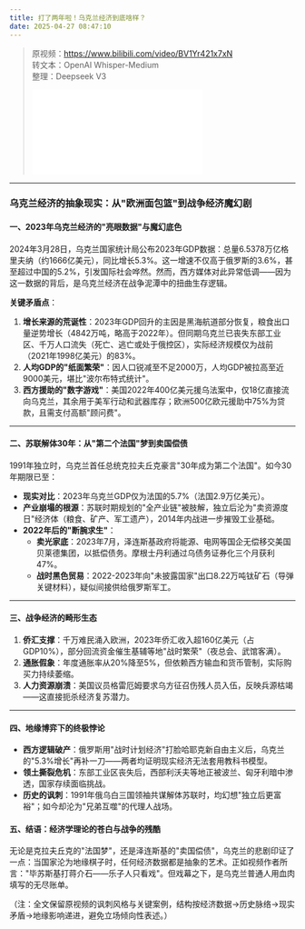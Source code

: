 ```yaml
---
title: 打了两年啦！乌克兰经济到底啥样？
date: 2025-04-27 08:47:10
---
```


> 原视频：https://www.bilibili.com/video/BV1Yr421x7xN<br>转文本：OpenAI Whisper-Medium<br>整理：Deepseek V3
>
> <iframe src="//player.bilibili.com/player.html?bvid=BV1Yr421x7xN&autoplay=0" scrolling="no" border="0" frameborder="no" framespacing="0" allowfullscreen="true"></iframe>

---

### 乌克兰经济的抽象现实：从"欧洲面包篮"到战争经济魔幻剧  

#### **一、2023年乌克兰经济的"亮眼数据"与魔幻底色**  
2024年3月28日，乌克兰国家统计局公布2023年GDP数据：总量6.5378万亿格里夫纳（约1666亿美元），同比增长5.3%。这一增速不仅高于俄罗斯的3.6%，甚至超过中国的5.2%，引发国际社会哗然。然而，西方媒体对此异常低调——因为这一数据的背后，是乌克兰经济在战争泥潭中的扭曲生存逻辑。  

**关键矛盾点**：  
1. **增长来源的荒诞性**：2023年GDP回升的主因是黑海航道部分恢复，粮食出口量逆势增长（4842万吨，略高于2022年）。但同期乌克兰已丧失东部工业区、千万人口流失（死亡、逃亡或处于俄控区），实际经济规模仅为战前（2021年1998亿美元）的83%。  
2. **人均GDP的"纸面繁荣"**：因人口锐减至不足2000万，人均GDP被拉高至近9000美元，堪比"波尔布特式统计"。  
3. **西方援助的"数字游戏"**：美国2022年400亿美元援乌法案中，仅18亿直接流向乌克兰，其余用于美军行动和武器库存；欧洲500亿欧元援助中75%为贷款，且需支付高额"顾问费"。  

---

#### **二、苏联解体30年：从"第二个法国"梦到卖国偿债**  
1991年独立时，乌克兰首任总统克拉夫丘克豪言"30年成为第二个法国"。如今30年期限已至：  
- **现实对比**：2023年乌克兰GDP仅为法国的5.7%（法国2.9万亿美元）。  
- **产业崩塌的根源**：苏联时期规划的"全产业链"被肢解，独立后沦为"卖资源度日"经济体（粮食、矿产、军工遗产），2014年内战进一步摧毁工业基础。  
- **2022年后的"断腕求生"**：  
  - **卖光家底**：2023年7月，泽连斯基政府将能源、电网等国企无偿移交美国贝莱德集团，以抵偿债务。摩根士丹利通过乌债务证券化三个月获利47%。  
  - **战时黑色贸易**：2022-2023年向"未披露国家"出口8.22万吨钛矿石（导弹关键材料），疑似间接供给俄罗斯军工。  

---

#### **三、战争经济的畸形生态**  
1. **侨汇支撑**：千万难民涌入欧洲，2023年侨汇收入超160亿美元（占GDP10%），部分回流资金催生基辅等地"战时繁荣"（夜总会、武馆客满）。  
2. **通胀假象**：年度通胀率从20%降至5%，但依赖西方输血和货币管制，实际购买力持续萎缩。  
3. **人力资源崩溃**：美国议员格雷厄姆要求乌方征召伤残人员入伍，反映兵源枯竭——这直接扼杀经济复苏潜力。  

---

#### **四、地缘博弈下的终极悖论**  
- **西方逻辑破产**：俄罗斯用"战时计划经济"打脸哈耶克新自由主义后，乌克兰的"5.3%增长"再补一刀——两者均证明现实经济无法套用教科书模型。  
- **领土撕裂危机**：东部工业区丧失后，西部利沃夫等地正被波兰、匈牙利暗中渗透，国家存续面临挑战。  
- **历史的讽刺**：1991年俄乌白三国领袖共谋解体苏联时，均幻想"独立后更富裕"；如今却沦为"兄弟互噬"的代理人战场。  

#### **五、结语：经济学理论的苍白与战争的残酷**  
无论是克拉夫丘克的"法国梦"，还是泽连斯基的"卖国偿债"，乌克兰的悲剧印证了一点：当国家沦为地缘棋子时，任何经济数据都是抽象的艺术。正如视频作者所言："毕苏斯基打蒋介石——乐子人只看戏"。但戏幕之下，是乌克兰普通人用血肉填写的无尽账单。  

（注：全文保留原视频的讽刺风格与关键案例，结构按经济数据→历史脉络→现实矛盾→地缘影响递进，避免立场倾向性表述。）